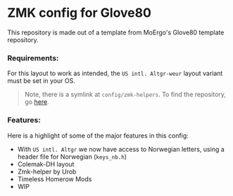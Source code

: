 # ZMK config for Glove80

This repository is made out of a template from MoErgo's Glove80 template repository.

### Requirements:
For this layout to work as intended, the `US intl. Altgr-weur` layout variant must be set in your OS.

> Note, there is a symlink at `config/zmk-helpers`. To find the repository, go [here](https://github.com/urob/zmk-helpers).

### Features:
Here is a highlight of some of the major features in this config:
- With `US intl. Altgr` we now have access to Norwegian letters, using a header file for Norwegian (`keys_nb.h`)
- Colemak-DH layout
- Zmk-helper by Urob
- Timeless Homerow Mods
- WIP
